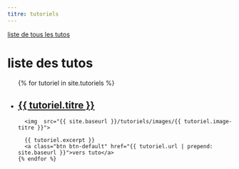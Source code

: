 ```yaml
---
titre: tutoriels
---
```


[liste de tous les tutos](liste-tutos.html)

# liste des tutos

<ul>
    {% for tutoriel in site.tutoriels %}
      <li>
        <h2>
          <a href="{{ tutoriel.url | prepend: site.baseurl }}">{{ tutoriel.titre }}</a>
        </h2>
      </li>

      <img  src="{{ site.baseurl }}/tutoriels/images/{{ tutoriel.image-titre }}">

      {{ tutoriel.excerpt }}
      <a class="btn btn-default" href="{{ tutoriel.url | prepend: site.baseurl }}">vers tuto</a>
    {% endfor %}
  </ul>
